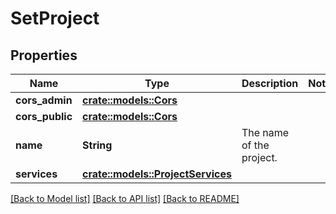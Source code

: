 # SetProject

## Properties

Name | Type | Description | Notes
------------ | ------------- | ------------- | -------------
**cors_admin** | [**crate::models::Cors**](CORS.md) |  | 
**cors_public** | [**crate::models::Cors**](CORS.md) |  | 
**name** | **String** | The name of the project. | 
**services** | [**crate::models::ProjectServices**](projectServices.md) |  | 

[[Back to Model list]](../README.md#documentation-for-models) [[Back to API list]](../README.md#documentation-for-api-endpoints) [[Back to README]](../README.md)


